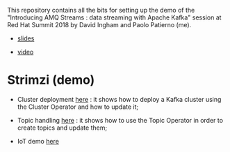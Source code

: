 This repository contains all the bits for setting up the demo of the "Introducing AMQ Streams : data streaming with Apache Kafka" session at Red Hat Summit 2018 by David Ingham and Paolo Patierno (me).

* [slides](https://www.slideshare.net/paolopat/introducing-amq-streams-data-streaming-with-apache-kafka)

* [video](https://www.youtube.com/watch?v=-izxHJQSQ7E)

# Strimzi (demo)

* Cluster deployment [here](cluster-deployment/README.md) : it shows how to deploy a Kafka cluster using the Cluster Operator and how to update it;

* Topic handling [here](topic-handling/README.md) : it shows how to use the Topic Operator in order to create topics and update them;

* IoT demo [here](https://github.com/strimzi/strimzi-lab/blob/master/iot-demo/README.md)

